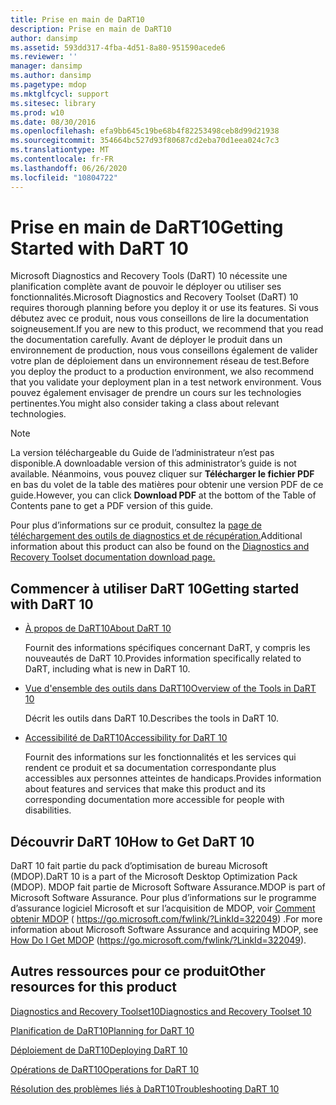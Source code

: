 ```yaml
---
title: Prise en main de DaRT10
description: Prise en main de DaRT10
author: dansimp
ms.assetid: 593dd317-4fba-4d51-8a80-951590acede6
ms.reviewer: ''
manager: dansimp
ms.author: dansimp
ms.pagetype: mdop
ms.mktglfcycl: support
ms.sitesec: library
ms.prod: w10
ms.date: 08/30/2016
ms.openlocfilehash: efa9bb645c19be68b4f82253498ceb8d99d21938
ms.sourcegitcommit: 354664bc527d93f80687cd2eba70d1eea024c7c3
ms.translationtype: MT
ms.contentlocale: fr-FR
ms.lasthandoff: 06/26/2020
ms.locfileid: "10804722"
---
```

# <span data-ttu-id="bf079-103">Prise en main de DaRT10</span><span class="sxs-lookup"><span data-stu-id="bf079-103">Getting Started with DaRT 10</span></span>


<span data-ttu-id="bf079-104">Microsoft Diagnostics and Recovery Tools (DaRT) 10 nécessite une planification complète avant de pouvoir le déployer ou utiliser ses fonctionnalités.</span><span class="sxs-lookup"><span data-stu-id="bf079-104">Microsoft Diagnostics and Recovery Toolset (DaRT) 10 requires thorough planning before you deploy it or use its features.</span></span> <span data-ttu-id="bf079-105">Si vous débutez avec ce produit, nous vous conseillons de lire la documentation soigneusement.</span><span class="sxs-lookup"><span data-stu-id="bf079-105">If you are new to this product, we recommend that you read the documentation carefully.</span></span> <span data-ttu-id="bf079-106">Avant de déployer le produit dans un environnement de production, nous vous conseillons également de valider votre plan de déploiement dans un environnement réseau de test.</span><span class="sxs-lookup"><span data-stu-id="bf079-106">Before you deploy the product to a production environment, we also recommend that you validate your deployment plan in a test network environment.</span></span> <span data-ttu-id="bf079-107">Vous pouvez également envisager de prendre un cours sur les technologies pertinentes.</span><span class="sxs-lookup"><span data-stu-id="bf079-107">You might also consider taking a class about relevant technologies.</span></span> 

>[!NOTE]
> <span data-ttu-id="bf079-108">La version téléchargeable du Guide de l’administrateur n’est pas disponible.</span><span class="sxs-lookup"><span data-stu-id="bf079-108">A downloadable version of this administrator’s guide is not available.</span></span> <span data-ttu-id="bf079-109">Néanmoins, vous pouvez cliquer sur **Télécharger le fichier PDF** en bas du volet de la table des matières pour obtenir une version PDF de ce guide.</span><span class="sxs-lookup"><span data-stu-id="bf079-109">However, you can click **Download PDF** at the bottom of the Table of Contents pane to get a PDF version of this guide.</span></span>
>
><span data-ttu-id="bf079-110">Pour plus d’informations sur ce produit, consultez la [page de téléchargement des outils de diagnostics et de récupération.](https://www.microsoft.com/download/details.aspx?id=27754)</span><span class="sxs-lookup"><span data-stu-id="bf079-110">Additional information about this product can also be found on the [Diagnostics and Recovery Toolset documentation download page.](https://www.microsoft.com/download/details.aspx?id=27754)</span></span>
 

## <span data-ttu-id="bf079-111">Commencer à utiliser DaRT 10</span><span class="sxs-lookup"><span data-stu-id="bf079-111">Getting started with DaRT 10</span></span>


-   [<span data-ttu-id="bf079-112">À propos de DaRT10</span><span class="sxs-lookup"><span data-stu-id="bf079-112">About DaRT 10</span></span>](about-dart-10.md)

    <span data-ttu-id="bf079-113">Fournit des informations spécifiques concernant DaRT, y compris les nouveautés de DaRT 10.</span><span class="sxs-lookup"><span data-stu-id="bf079-113">Provides information specifically related to DaRT, including what is new in DaRT 10.</span></span>

-   [<span data-ttu-id="bf079-114">Vue d'ensemble des outils dans DaRT10</span><span class="sxs-lookup"><span data-stu-id="bf079-114">Overview of the Tools in DaRT 10</span></span>](overview-of-the-tools-in-dart-10.md)

    <span data-ttu-id="bf079-115">Décrit les outils dans DaRT 10.</span><span class="sxs-lookup"><span data-stu-id="bf079-115">Describes the tools in DaRT 10.</span></span>

-   [<span data-ttu-id="bf079-116">Accessibilité de DaRT10</span><span class="sxs-lookup"><span data-stu-id="bf079-116">Accessibility for DaRT 10</span></span>](accessibility-for-dart-10.md)

    <span data-ttu-id="bf079-117">Fournit des informations sur les fonctionnalités et les services qui rendent ce produit et sa documentation correspondante plus accessibles aux personnes atteintes de handicaps.</span><span class="sxs-lookup"><span data-stu-id="bf079-117">Provides information about features and services that make this product and its corresponding documentation more accessible for people with disabilities.</span></span>

## <span data-ttu-id="bf079-118">Découvrir DaRT 10</span><span class="sxs-lookup"><span data-stu-id="bf079-118">How to Get DaRT 10</span></span>


<span data-ttu-id="bf079-119">DaRT 10 fait partie du pack d’optimisation de bureau Microsoft (MDOP).</span><span class="sxs-lookup"><span data-stu-id="bf079-119">DaRT 10 is a part of the Microsoft Desktop Optimization Pack (MDOP).</span></span> <span data-ttu-id="bf079-120">MDOP fait partie de Microsoft Software Assurance.</span><span class="sxs-lookup"><span data-stu-id="bf079-120">MDOP is part of Microsoft Software Assurance.</span></span> <span data-ttu-id="bf079-121">Pour plus d’informations sur le programme d’assurance logiciel Microsoft et sur l’acquisition de MDOP, voir [Comment obtenir MDOP](https://go.microsoft.com/fwlink/?LinkId=322049) ( https://go.microsoft.com/fwlink/?LinkId=322049) .</span><span class="sxs-lookup"><span data-stu-id="bf079-121">For more information about Microsoft Software Assurance and acquiring MDOP, see [How Do I Get MDOP](https://go.microsoft.com/fwlink/?LinkId=322049) (https://go.microsoft.com/fwlink/?LinkId=322049).</span></span>

## <a href="" id="other-resources-for-this-product-"></a><span data-ttu-id="bf079-122">Autres ressources pour ce produit</span><span class="sxs-lookup"><span data-stu-id="bf079-122">Other resources for this product</span></span>


[<span data-ttu-id="bf079-123">Diagnostics and Recovery Toolset10</span><span class="sxs-lookup"><span data-stu-id="bf079-123">Diagnostics and Recovery Toolset 10</span></span>](index.md)

[<span data-ttu-id="bf079-124">Planification de DaRT10</span><span class="sxs-lookup"><span data-stu-id="bf079-124">Planning for DaRT 10</span></span>](planning-for-dart-10.md)

[<span data-ttu-id="bf079-125">Déploiement de DaRT10</span><span class="sxs-lookup"><span data-stu-id="bf079-125">Deploying DaRT 10</span></span>](deploying-dart-10.md)

[<span data-ttu-id="bf079-126">Opérations de DaRT10</span><span class="sxs-lookup"><span data-stu-id="bf079-126">Operations for DaRT 10</span></span>](operations-for-dart-10.md)

[<span data-ttu-id="bf079-127">Résolution des problèmes liés à DaRT10</span><span class="sxs-lookup"><span data-stu-id="bf079-127">Troubleshooting DaRT 10</span></span>](troubleshooting-dart-10.md)

 

 






